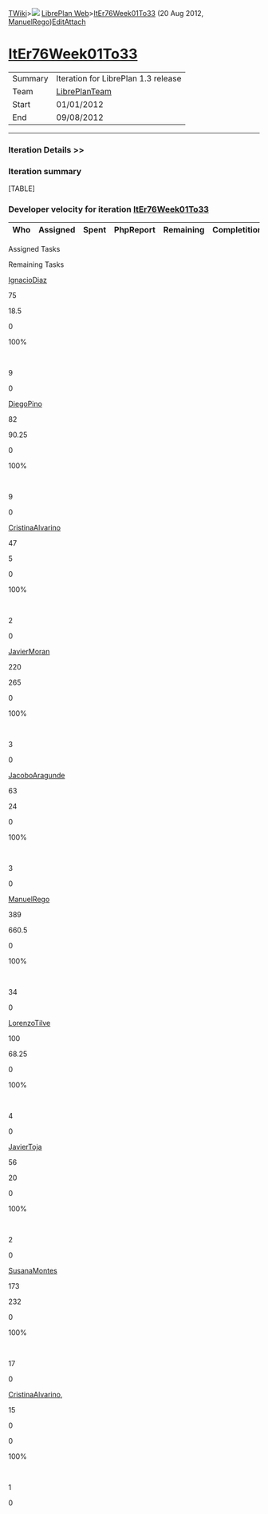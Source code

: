 [TWiki](Main_WebHome)&gt;![](/twiki/pub/TWiki/TWikiDocGraphics/web-bg-small.gif) [LibrePlan Web](LibrePlan_WebHome)&gt;[ItEr76Week01To33](LibrePlan_ItEr76Week01To33 "Topic revision: 2 (20 Aug 2012 - 09:52:27)") (20 Aug 2012, [ManuelRego](Main_ManuelRego))[Edit](LibrePlan_ItEr76Week01To33?t=1520343701 "Edit this topic text")[Attach](/twiki/bin/attach/LibrePlan/ItEr76Week01To33 "Attach an image or document to this topic")  

 [ItEr76Week01To33](LibrePlan_ItEr76Week01To33)
===============================================

|         |                                          |
|---------|------------------------------------------|
| Summary | Iteration for LibrePlan 1.3 release      |
| Team    | [LibrePlanTeam](LibrePlan_LibrePlanTeam) |
| Start   | 01/01/2012                               |
| End     | 09/08/2012                               |

------------------------------------------------------------------------

[](/twiki/bin/view/LibrePlan)

### Iteration Details &gt;&gt;

###  Iteration summary

[TABLE]

###  Developer velocity for iteration [ItEr76Week01To33](LibrePlan_ItEr76Week01To33)

| Who | Assigned | Spent | PhpReport | Remaining | Completition |     |
|-----|----------|-------|-----------|-----------|--------------|-----|

Assigned Tasks

Remaining Tasks

[IgnacioDiaz](Main_IgnacioDiaz)

75

18.5

0

100%

 

9

0

[DiegoPino](Main_DiegoPino)

82

90.25

0

100%

 

9

0

[CristinaAlvarino](Main_CristinaAlvarino)

47

5

0

100%

 

2

0

[JavierMoran](Main_JavierMoran)

220

265

0

100%

 

3

0

[JacoboAragunde](Main_JacoboAragunde)

63

24

0

100%

 

3

0

[ManuelRego](Main_ManuelRego)

389

660.5

0

100%

 

34

0

[LorenzoTilve](Main_LorenzoTilve)

100

68.25

0

100%

 

4

0

[JavierToja](Main_JavierToja)

56

20

0

100%

 

2

0

[SusanaMontes](Main_SusanaMontes)

173

232

0

100%

 

17

0

[CristinaAlvarino](Main_CristinaAlvarino),

15

0

0

100%

 

1

0
